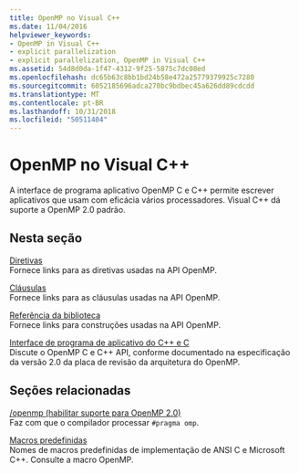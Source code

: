 ```yaml
---
title: OpenMP no Visual C++
ms.date: 11/04/2016
helpviewer_keywords:
- OpenMP in Visual C++
- explicit parallelization
- explicit parallelization, OpenMP in Visual C++
ms.assetid: 54d8d0da-1f47-4312-9f25-5875c7dc08ed
ms.openlocfilehash: dc65b63c8bb1bd24b58e472a25779379925c7280
ms.sourcegitcommit: 6052185696adca270bc9bdbec45a626dd89cdcdd
ms.translationtype: MT
ms.contentlocale: pt-BR
ms.lasthandoff: 10/31/2018
ms.locfileid: "50511404"
---
```

# <a name="openmp-in-visual-c"></a>OpenMP no Visual C++

A interface de programa aplicativo OpenMP C e C++ permite escrever aplicativos que usam com eficácia vários processadores. Visual C++ dá suporte a OpenMP 2.0 padrão.

## <a name="in-this-section"></a>Nesta seção

[Diretivas](../../parallel/openmp/reference/openmp-directives.md)<br/>
Fornece links para as diretivas usadas na API OpenMP.

[Cláusulas](../../parallel/openmp/reference/openmp-clauses.md)<br/>
Fornece links para as cláusulas usadas na API OpenMP.

[Referência da biblioteca](../../parallel/openmp/reference/openmp-library-reference.md)<br/>
Fornece links para construções usadas na API OpenMP.

[Interface de programa de aplicativo do C++ e C](../../parallel/openmp/openmp-c-and-cpp-application-program-interface.md)<br/>
Discute o OpenMP C e C++ API, conforme documentado na especificação da versão 2.0 da placa de revisão da arquitetura do OpenMP.

## <a name="related-sections"></a>Seções relacionadas

[/openmp (habilitar suporte para OpenMP 2.0)](../../build/reference/openmp-enable-openmp-2-0-support.md)<br/>
Faz com que o compilador processar `#pragma omp`.

[Macros predefinidas](../../preprocessor/predefined-macros.md)<br/>
Nomes de macros predefinidas de implementação de ANSI C e Microsoft C++. Consulte a macro OpenMP.